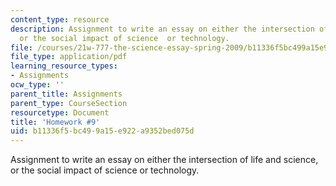 ```yaml
---
content_type: resource
description: Assignment to write an essay on either the intersection of life and science,
  or the social impact of science  or technology.
file: /courses/21w-777-the-science-essay-spring-2009/b11336f5bc499a15e922a9352bed075d_MIT21W_777s09_assn07_hw9.pdf
file_type: application/pdf
learning_resource_types:
- Assignments
ocw_type: ''
parent_title: Assignments
parent_type: CourseSection
resourcetype: Document
title: 'Homework #9'
uid: b11336f5-bc49-9a15-e922-a9352bed075d
---
```

Assignment to write an essay on either the intersection of life and science, or the social impact of science  or technology.

